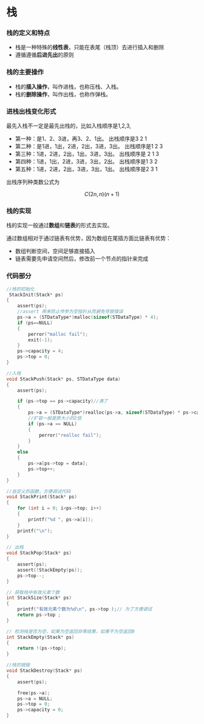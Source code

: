 # 栈
### 栈的定义和特点

* 栈是一种特殊的**线性表**，只能在表尾（栈顶）去进行插入和删除
* 遵循遵循**后进先出**的原则

### 栈的主要操作

* 栈的**插入操作**，叫作进栈，也称压栈、入栈。
* 栈的**删除操作**，叫作出栈，也称作弹栈。

### 进栈出栈变化形式

最先入栈不一定是最先出栈的，比如入栈顺序是1,2,3,

* 第一种：是1、2、3进，再3、2、1出。		出栈顺序是3 2 1
* 第二种：是1进，1出，2进，2出，3进，3出。     出栈顺序是1 2 3 
* 第三种：1进，2进，2出，1出，3进，3出。	出栈顺序是 2 1 3
* 第四种：1进，1出，2进，3进，3出，2出。        出栈顺序是1 3  2
* 第五种：1进，2进，2出，3进，3出，1出。        出栈顺序是2 3 1 

出栈序列种类数公式为  

$$
C(2n,n)(n+1)
$$


### 栈的实现 

栈的实现一般通过**数组**和**链表**的形式去实现。

通过数组相对于通过链表有优势，因为数组在尾插方面比链表有优势：

* 数组判断空间，空间足够直接插入
* 链表需要先申请空间然后，修改前一个节点的指针来完成

### 代码部分  



```c
//栈的初始化
 StackInit(Stack* ps)
{
	assert(ps);
	//assert 用来防止传参为空指针从而避免导致错误
	ps->a = (STDataType*)malloc(sizeof(STDataType) * 4);
	if (ps==NULL)
	{
		perror("malloc fail");
		exit(-1);
	}
	ps->capacity = 4;
	ps->top = 0;
}
```



```c
//入栈
void StackPush(Stack* ps, STDataType data)
{
	assert(ps);

	if (ps->top == ps->capacity)//满了
	{
		ps->a = (STDataType*)realloc(ps->a, sizeof(STDataType) * ps->capacity * 2);
        //扩容一般是原大小的2倍
		if (ps->a == NULL)
		{
			perror("realloc fail");
		}
	}
	else
	{
		ps->a[ps->top = data];
		ps->top++;
	}
}
```
```c
//自定义的函数，方便调试代码
void StackPrint(Stack* ps)
{
	for (int i = 0; i<ps->top; i++)
	{
		printf("%d ", ps->a[i]);
	}
	printf("\n");
}
```

```c
// 出栈
void StackPop(Stack* ps)
{
	assert(ps);
	assert(!StackEmpty(ps));
	ps->top--;
}
```

```c
// 获取栈中有效元素个数
int StackSize(Stack* ps)
{
	printf("有效元素个数为%d\n", ps->top );// 为了方便调试
	return ps->top ;
}
```

```c
// 检测栈是否为空，如果为空返回非零结果，如果不为空返回0
int StackEmpty(Stack* ps)
{
	return !(ps->top);
}
```

```c
//栈的销毁
void StackDestroy(Stack* ps)
{
	assert(ps);

	free(ps->a);
	ps->a = NULL;
	ps->top = 0;
	ps->capacity = 0;
}
```
  